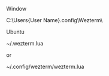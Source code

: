 Window

C:\Users\{User Name}\.config\Wezterm\

Ubuntu

~/.wezterm.lua

or

~/.config/wezterm/wezterm.lua
